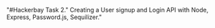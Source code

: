 "#Hackerbay Task 2."
Creating a User signup and Login API with Node, Express, Password.js, Sequilizer." 
